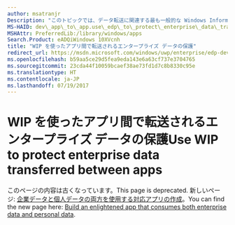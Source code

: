 ```yaml
---
author: msatranjr
Description: "このトピックでは、データ転送に関連する最も一般的な Windows Information Protection (WIP) シナリオのいくつかを実現するために必要なコード作成タスクの例を示します。"
MS-HAID: dev\_app\_to\_app.use\_edp\_to\_protect\_enterprise\_data\_transferred\_between\_apps
MSHAttr: PreferredLib:/library/windows/apps
Search.Product: eADQiWindows 10XVcnh
title: "WIP を使ったアプリ間で転送されるエンタープライズ データの保護"
redirect_url: https://msdn.microsoft.com/windows/uwp/enterprise/edp-dev-guide
ms.openlocfilehash: b59aa5ce29d5fea9eda143e6a63cf737e3704765
ms.sourcegitcommit: 23cda44f10059bcaef38ae73fd1d7c8b8330c95e
ms.translationtype: HT
ms.contentlocale: ja-JP
ms.lasthandoff: 07/19/2017
---
```

# <a name="use-wip-to-protect-enterprise-data-transferred-between-apps"></a><span data-ttu-id="2e52f-103">WIP を使ったアプリ間で転送されるエンタープライズ データの保護</span><span class="sxs-lookup"><span data-stu-id="2e52f-103">Use WIP to protect enterprise data transferred between apps</span></span>


<span data-ttu-id="2e52f-104">このページの内容は古くなっています。</span><span class="sxs-lookup"><span data-stu-id="2e52f-104">This page is deprecated.</span></span> <span data-ttu-id="2e52f-105">新しいページ: [企業データと個人データの両方を使用する対応アプリの作成](https://msdn.microsoft.com/windows/uwp/enterprise/edp-dev-guide)。</span><span class="sxs-lookup"><span data-stu-id="2e52f-105">You can find the new page here: [Build an enlightened app that consumes both enterprise data and personal data](https://msdn.microsoft.com/windows/uwp/enterprise/edp-dev-guide).</span></span>
